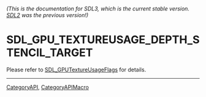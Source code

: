 ###### (This is the documentation for SDL3, which is the current stable version. [SDL2](https://wiki.libsdl.org/SDL2/) was the previous version!)
# SDL_GPU_TEXTUREUSAGE_DEPTH_STENCIL_TARGET

Please refer to [SDL_GPUTextureUsageFlags](SDL_GPUTextureUsageFlags) for details.

----
[CategoryAPI](CategoryAPI), [CategoryAPIMacro](CategoryAPIMacro)

